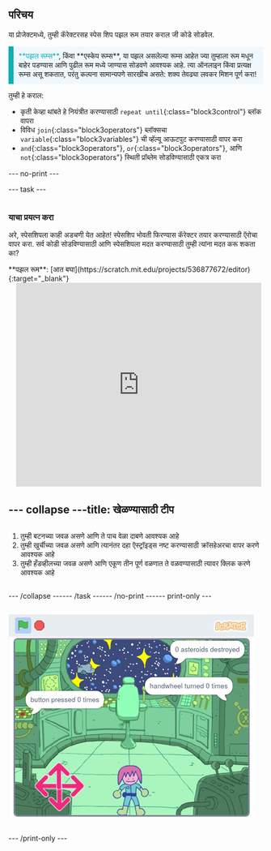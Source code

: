## परिचय

या प्रोजेक्टमध्ये, तुम्ही कॅरेक्टरसह स्पेस शिप पझल रूम तयार कराल जी कोडे सोडवेल.

<p style="border-left: solid; border-width:10px; border-color: #0faeb0; background-color: aliceblue; padding: 10px;">
<span style="color: #0faeb0">**पझल रूम्स**</span>, किंवा **एस्केप रूम्स**, या पझल असलेल्या रूम्स आहेत ज्या तुम्हाला रूम मधून बाहेर पडण्यास आणि पुढील रूम मध्ये जाण्यास सोडवणे आवश्यक आहे. त्या ऑनलाइन किंवा प्रत्यक्ष रूम्स असू शकतात, परंतु कल्पना सामान्यपणे सारखीच असते: शक्य तेवढ्या लवकर मिशन पूर्ण करा!
</p>

तुम्ही हे कराल:
+ कृती केव्हा थांबते हे नियंत्रीत करण्यासाठी `repeat until`{:class="block3control"} ब्लॉक वापरा
+ विविध `join`{:class="block3operators"} ब्लॉक्सचा `variable`{:class="block3variables"} ची व्हॅल्यू आऊटपुट करण्यासाठी वापर करा
+ `and`{:class="block3operators"}, `or`{:class="block3operators"}, आणि `not`{:class="block3operators"} स्थिती प्रॉब्लेम सोडविण्यासाठी एकत्र करा

--- no-print ---

--- task ---

<div style="display: flex; flex-wrap: wrap">
<div style="flex-basis: 175px; flex-grow: 1">  

### याचा प्रयत्न करा 

अरे, स्पेसशिपला काही अडचणी येत आहेत! स्पेसशिप भोवती फिरण्यास कॅरेक्टर तयार करण्यासाठी ऍरोचा वापर करा. सर्व कोडी सोडविण्यासाठी आणि स्पेसशिपला मदत करण्यासाठी तुम्ही त्यांना मदत करू शकता का?

</div>
<div>
**पझल रूम**: [आत बघा](https://scratch.mit.edu/projects/536877672/editor){:target="_blank"}
<div class="scratch-preview" style="margin-left: 15px;">
  <iframe allowtransparency="true" width="485" height="402" src="https://scratch.mit.edu/projects/embed/536877672/?autostart=false" frameborder="0"></iframe>
</div>

</div>

--- collapse ---
---
title: खेळण्यासाठी टीप
---

1. तुम्ही बटनच्या जवळ असणे आणि ते पाच वेळा दाबणे आवश्यक आहे
2. तुम्ही खुर्चीच्या जवळ असणे आणि त्यानंतर दहा ऍस्ट्रॉइड्स नष्ट करण्यासाठी क्रॉसहेअरचा वापर करणे आवश्यक आहे
3. तुम्ही हँडव्हीलच्या जवळ असणे आणि एकूण तीन पूर्ण वळणात ते वळवण्यासाठी त्यावर क्लिक करणे आवश्यक आहे


--- /collapse ---

--- /task ---

--- /no-print ---

--- print-only ---

![पूर्ण केलेला प्रोजेक्ट](images/showcase_static.png)

--- /print-only ---


